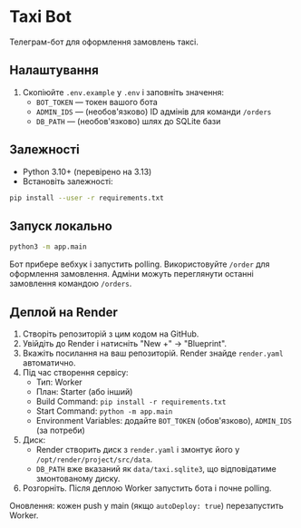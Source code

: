 # Taxi Bot

Телеграм-бот для оформлення замовлень таксі.

## Налаштування

1. Скопіюйте `.env.example` у `.env` і заповніть значення:
   - `BOT_TOKEN` — токен вашого бота
   - `ADMIN_IDS` — (необов'язково) ID адмінів для команди `/orders`
   - `DB_PATH` — (необов'язково) шлях до SQLite бази

## Залежності

- Python 3.10+ (перевірено на 3.13)
- Встановіть залежності:

```bash
pip install --user -r requirements.txt
```

## Запуск локально

```bash
python3 -m app.main
```

Бот прибере вебхук і запустить polling. Використовуйте `/order` для оформлення замовлення. Адміни можуть переглянути останні замовлення командою `/orders`.

## Деплой на Render

1. Створіть репозиторій з цим кодом на GitHub.
2. Увійдіть до Render і натисніть "New +" → "Blueprint".
3. Вкажіть посилання на ваш репозиторій. Render знайде `render.yaml` автоматично.
4. Під час створення сервісу:
   - Тип: Worker
   - План: Starter (або інший)
   - Build Command: `pip install -r requirements.txt`
   - Start Command: `python -m app.main`
   - Environment Variables: додайте `BOT_TOKEN` (обов'язково), `ADMIN_IDS` (за потреби)
5. Диск:
   - Render створить диск з `render.yaml` і змонтує його у `/opt/render/project/src/data`.
   - `DB_PATH` вже вказаний як `data/taxi.sqlite3`, що відповідатиме змонтованому диску.
6. Розгорніть. Після деплою Worker запустить бота і почне polling.

Оновлення: кожен push у main (якщо `autoDeploy: true`) перезапустить Worker.
